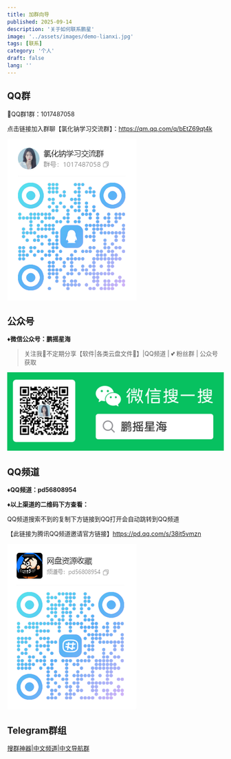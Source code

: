 ```yaml
---
title: 加群向导
published: 2025-09-14
description: '关于如何联系鹏星'
image: '../assets/images/demo-lianxi.jpg'
tags: [联系]
category: '个人'
draft: false 
lang: ''
---
```


## QQ群

🐧QQ群1群：1017487058 

点击链接加入群聊【氯化钠学习交流群】：https://qm.qq.com/q/bEtZ69qt4k

![image-20250914131208454](../assets/images/image-20250914131208454.png)

## 公众号

**♦微信公众号：鹏摇星海**

>  关注我👀不定期分享【软件|各类云盘文件📂】|QQ频道 | 💕 粉丝群 | 公众号获取

![image-20250914130846562](../assets/images/image-20250914130846562.png)

## QQ频道

**♦QQ频道：pd56808954**

**♦以上渠道的二维码下方查看：**

QQ频道搜索不到的复制下方链接到QQ打开会自动跳转到QQ频道

【此链接为腾讯QQ频道邀请官方链接】https://pd.qq.com/s/38it5vmzn

![image-20250914131257090](../assets/images/image-20250914131257090.png)

## Telegram群组

[搜群神器|中文频道|中文导航群](https://t.me/naclzy)